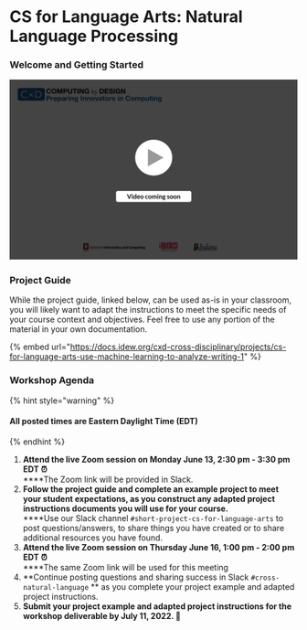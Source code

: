# CS for Language Arts: Natural Language Processing

### **Welcome and Getting Started**

![](../.gitbook/assets/vidComing.png)

### **Project Guide**

While the project guide, linked below, can be used as-is in your classroom, you will likely want to adapt the instructions to meet the specific needs of your course context and objectives. Feel free to use any portion of the material in your own documentation.

{% embed url="https://docs.idew.org/cxd-cross-disciplinary/projects/cs-for-language-arts-use-machine-learning-to-analyze-writing-1" %}

### Workshop Agenda

{% hint style="warning" %}
#### All posted times are Eastern Daylight Time (EDT)
{% endhint %}

1. **Attend the live Zoom session on Monday June 13, 2:30 pm - 3:30 pm** **EDT ⏰**\
   ****The Zoom link will be provided in Slack.
2. **Follow the project guide and complete an example project to meet your student expectations, as you construct any adapted project instructions documents you will use for your course.**\
   ****Use our Slack channel `#short-project-cs-for-language-arts` to post questions/answers, to share things you have created or to share additional resources you have found.
3. **Attend the live Zoom session on Thursday June 16, 1:00 pm - 2:00 pm EDT ⏰**\
   ****The same Zoom link will be used for this meeting
4. **Continue posting questions and sharing success in Slack `#cross-natural-language` ** as you complete your project example and adapted project instructions.
5. **Submit your project example and adapted project instructions for the workshop deliverable by July 11, 2022.  🎉**
